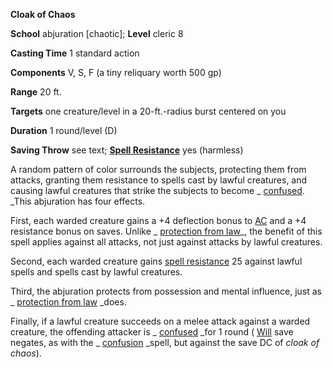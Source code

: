  **Cloak of Chaos**

**School** abjuration [chaotic]; **Level** cleric 8

**Casting Time** 1 standard action

**Components** V, S, F (a tiny reliquary worth 500 gp)

**Range** 20 ft.

**Targets** one creature/level in a 20-ft.-radius burst centered on you

**Duration** 1 round/level (D)

**Saving Throw** see text; **[Spell Resistance](../glossary.md#_spell-resistance)** yes (harmless)

A random pattern of color surrounds the subjects, protecting them from attacks, granting them resistance to spells cast by lawful creatures, and causing lawful creatures that strike the subjects to become _ [confused](../glossary.md#_confused). _This abjuration has four effects.

First, each warded creature gains a +4 deflection bonus to [AC](../combat.md#_armor-class) and a +4 resistance bonus on saves. Unlike _ [protection from law](protectionFromLaw.md#_protection-from-law)_, the benefit of this spell applies against all attacks, not just against attacks by lawful creatures.

Second, each warded creature gains [spell resistance](../glossary.md#_spell-resistance) 25 against lawful spells and spells cast by lawful creatures.

Third, the abjuration protects from possession and mental influence, just as _ [protection from law](protectionFromLaw.md#_protection-from-law) _does.

Finally, if a lawful creature succeeds on a melee attack against a warded creature, the offending attacker is _ [confused](../glossary.md#_confused) _for 1 round ( [Will](../combat.md#_will) save negates, as with the _ [confusion](confusion.md#_confusion) _spell, but against the save DC of _cloak of chaos_).

